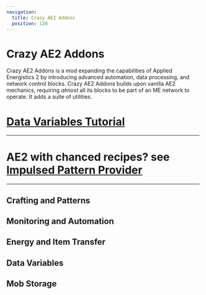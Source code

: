 ```yaml
---
navigation:
  title: Crazy AE2 Addons
  position: 120
---
```


# Crazy AE2 Addons

Crazy AE2 Addons is a mod expanding the capabilities of Applied Energistics 2
by introducing advanced automation, data processing, and network control blocks.
Crazy AE2 Addons builds upon vanilla AE2 mechanics, requiring _almost_ all its
blocks to be part of an ME network to operate. It adds a suite of utilities.

# [Data Variables Tutorial](crazyguide/data_variables.md)

---

# AE2 with chanced recipes? see [Impulsed Pattern Provider](crazyguide/impulsed_pattern_provider.md)

---

## Crafting and Patterns

<CategoryIndex category="Crafting and Patterns"></CategoryIndex>

## Monitoring and Automation

<CategoryIndex category="Monitoring and Automation"></CategoryIndex>

## Energy and Item Transfer

<CategoryIndex category="Energy and Item Transfer"></CategoryIndex>

## Data Variables

<CategoryIndex category="Data Variables"></CategoryIndex>

## Mob Storage

<CategoryIndex category="Mob Storage"></CategoryIndex>
